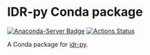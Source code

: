# IDR-py Conda package
[![Anaconda-Server Badge](https://anaconda.org/idr/idr-py/badges/version.svg)](https://anaconda.org/idr/idr-py)
[![Actions Status](https://github.com/ome/conda-idr-py/workflows/Conda/badge.svg)](https://github.com/ome/conda-idr-py/actions)

A Conda package for [idr-py](https://github.com/IDR/idr-py).
